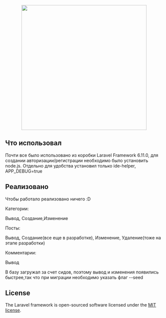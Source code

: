 <p align="center"><img src="https://res.cloudinary.com/dtfbvvkyp/image/upload/v1566331377/laravel-logolockup-cmyk-red.svg" width="400"></p>


## Что использовал
Почти все было использовано из коробки Laravel Framework 6.11.0, для создании авторизации/регистрации необходимо было установить node.js.
Отдельно для удобства установил только ide-helper, APP_DEBUG=true 
## Реализовано

Чтобы работало реализовано ничего :D

<p>Категории:
    <p>Вывод, Создание,Изменение</p>
<p>Посты:</p>
    <p>Вывод, Создание(все еще в разработке), Изменение, Удаление(тоже на этапе разработки)</p>
<p>Комментарии:</p>
    <p>Вывод</p>

В базу загружал за счет сидов, поэтому вывод и изменения появились быстрее,так что при миграции необходимо указать флаг --seed


## License

The Laravel framework is open-sourced software licensed under the [MIT license](https://opensource.org/licenses/MIT).
